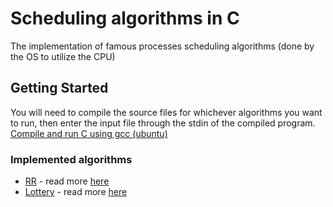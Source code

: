 # Scheduling algorithms in C

The implementation of famous processes scheduling algorithms (done by the OS to utilize the CPU)

## Getting Started

You will need to compile the source files for whichever algorithms you want to run, then enter the input file through the stdin of the compiled program.
[Compile and run C using gcc (ubuntu)](http://www.akira.ruc.dk/~keld/teaching/CAN_e14/Readings/How%20to%20Compile%20and%20Run%20a%20C%20Program%20on%20Ubuntu%20Linux.pdf)

### Implemented algorithms

* [RR](https://github.com/AbdullahKady/scheduling-algorithms/blob/master/src/round-robin.c) - read more [here](https://en.wikipedia.org/wiki/Round-robin_scheduling)
* [Lottery](https://github.com/AbdullahKady/scheduling-algorithms/blob/master/src/lottery.c) - read more [here](https://en.wikipedia.org/wiki/Lottery_scheduling)
